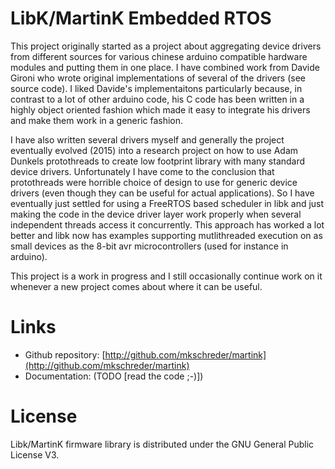 LibK/MartinK Embedded RTOS
===

This project originally started as a project about aggregating device drivers
from different sources for various chinese arduino compatible hardware modules
and putting them in one place. I have combined work from Davide Gironi who
wrote original implementations of several of the drivers (see source code). I
liked Davide's implementaitons particularly because, in contrast to a lot of
other arduino code, his C code has been written in a highly object oriented
fashion which made it easy to integrate his drivers and make them work in a
generic fashion. 

I have also written several drivers myself and generally the project eventually
evolved (2015) into a research project on how to use Adam Dunkels protothreads
to create low footprint library with many standard device drivers.
Unfortunately I have come to the conclusion that protothreads were horrible
choice of design to use for generic device drivers (even though they can be
useful for actual applications). So I have eventually just settled for using a
FreeRTOS based scheduler in libk and just making the code in the device driver
layer work properly when several independent threads access it concurrently.
This approach has worked a lot better and libk now has examples supporting
mutlithreaded execution on as small devices as the 8-bit avr microcontrollers
(used for instance in arduino). 

This project is a work in progress and I still occasionally continue work on it
whenever a new project comes about where it can be useful. 

Links
===

* Github repository: [http://github.com/mkschreder/martink](http://github.com/mkschreder/martink)
* Documentation: (TODO [read the code ;-)])

License
===

Libk/MartinK firmware library is distributed under the GNU General Public License V3. 


